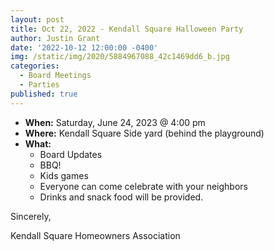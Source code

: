 ```yaml
---
layout: post
title: Oct 22, 2022 - Kendall Square Halloween Party
author: Justin Grant
date: '2022-10-12 12:00:00 -0400'
img: /static/img/2020/5884967088_42c1469dd6_b.jpg
categories:
  - Board Meetings
  - Parties
published: true
---
```


* **When:** Saturday, June 24, 2023 @ 4:00 pm
* **Where:** Kendall Square Side yard (behind the playground)
* **What:** 
    * Board Updates
    * BBQ!
    * Kids games
    * Everyone can come celebrate with your neighbors
    * Drinks and snack food will be provided.

Sincerely, 

Kendall Square Homeowners Association

